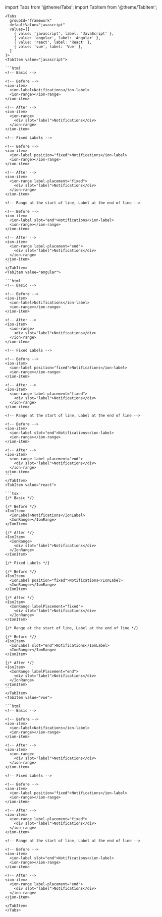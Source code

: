import Tabs from '@theme/Tabs';
import TabItem from '@theme/TabItem';

````mdx-code-block
<Tabs
  groupId="framework"
  defaultValue="javascript"
  values={[
    { value: 'javascript', label: 'JavaScript' },
    { value: 'angular', label: 'Angular' },
    { value: 'react', label: 'React' },
    { value: 'vue', label: 'Vue' },
  ]
}>
<TabItem value="javascript">

```html
<!-- Basic -->

<!-- Before -->
<ion-item>
  <ion-label>Notifications</ion-label>
  <ion-range></ion-range>
</ion-item>

<!-- After -->
<ion-item>
  <ion-range>
    <div slot="label">Notifications</div>
  </ion-range>
</ion-item>

<!-- Fixed Labels -->

<!-- Before -->
<ion-item>
  <ion-label position="fixed">Notifications</ion-label>
  <ion-range></ion-range>
</ion-item>

<!-- After -->
<ion-item>
  <ion-range label-placement="fixed">
    <div slot="label">Notifications</div>
  </ion-range>
</ion-item>

<!-- Range at the start of line, Label at the end of line -->

<!-- Before -->
<ion-item>
  <ion-label slot="end">Notifications</ion-label>
  <ion-range></ion-range>
</ion-item>

<!-- After -->
<ion-item>
  <ion-range label-placement="end">
    <div slot="label">Notifications</div>
  </ion-range>
</ion-item>
```
</TabItem>
<TabItem value="angular">

```html
<!-- Basic -->

<!-- Before -->
<ion-item>
  <ion-label>Notifications</ion-label>
  <ion-range></ion-range>
</ion-item>

<!-- After -->
<ion-item>
  <ion-range>
    <div slot="label">Notifications</div>
  </ion-range>
</ion-item>

<!-- Fixed Labels -->

<!-- Before -->
<ion-item>
  <ion-label position="fixed">Notifications</ion-label>
  <ion-range></ion-range>
</ion-item>

<!-- After -->
<ion-item>
  <ion-range label-placement="fixed">
    <div slot="label">Notifications</div>
  </ion-range>
</ion-item>

<!-- Range at the start of line, Label at the end of line -->

<!-- Before -->
<ion-item>
  <ion-label slot="end">Notifications</ion-label>
  <ion-range></ion-range>
</ion-item>

<!-- After -->
<ion-item>
  <ion-range label-placement="end">
    <div slot="label">Notifications</div>
  </ion-range>
</ion-item>
```
</TabItem>
<TabItem value="react">

```tsx
{/* Basic */}

{/* Before */}
<IonItem>
  <IonLabel>Notifications</IonLabel>
  <IonRange></IonRange>
</IonItem>

{/* After */}
<IonItem>
  <IonRange>
    <div slot="label">Notifications</div>
  </IonRange>
</IonItem>

{/* Fixed Labels */}

{/* Before */}
<IonItem>
  <IonLabel position="fixed">Notifications</IonLabel>
  <IonRange></IonRange>
</IonItem>

{/* After */}
<IonItem>
  <IonRange labelPlacement="fixed">
    <div slot="label">Notifications</div>
  </IonRange>
</IonItem>

{/* Range at the start of line, Label at the end of line */}

{/* Before */}
<IonItem>
  <IonLabel slot="end">Notifications</IonLabel>
  <IonRange></IonRange>
</IonItem>

{/* After */}
<IonItem>
  <IonRange labelPlacement="end">
    <div slot="label">Notifications</div>
  </IonRange>
</IonItem>
```
</TabItem>
<TabItem value="vue">

```html
<!-- Basic -->

<!-- Before -->
<ion-item>
  <ion-label>Notifications</ion-label>
  <ion-range></ion-range>
</ion-item>

<!-- After -->
<ion-item>
  <ion-range>
    <div slot="label">Notifications</div>
  </ion-range>
</ion-item>

<!-- Fixed Labels -->

<!-- Before -->
<ion-item>
  <ion-label position="fixed">Notifications</ion-label>
  <ion-range></ion-range>
</ion-item>

<!-- After -->
<ion-item>
  <ion-range label-placement="fixed">
    <div slot="label">Notifications</div>
  </ion-range>
</ion-item>

<!-- Range at the start of line, Label at the end of line -->

<!-- Before -->
<ion-item>
  <ion-label slot="end">Notifications</ion-label>
  <ion-range></ion-range>
</ion-item>

<!-- After -->
<ion-item>
  <ion-range label-placement="end">
    <div slot="label">Notifications</div>
  </ion-range>
</ion-item>
```
</TabItem>
</Tabs>
````